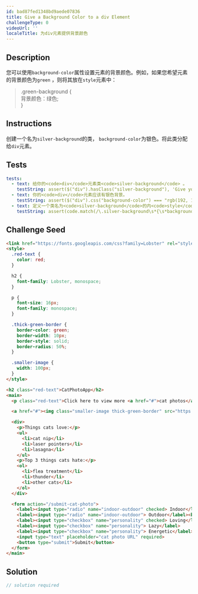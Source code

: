 ```yaml
---
id: bad87fed1348bd9aede07836
title: Give a Background Color to a div Element
challengeType: 0
videoUrl: ''
localeTitle: 为div元素提供背景颜色
---
```


## Description
<section id="description">您可以使用<code>background-color</code>属性设置元素的背景颜色。例如，如果您希望元素的背景颜色为<code>green</code> ，则将其放在<code>style</code>元素中： <blockquote> .green-background { <br>背景颜色：绿色; <br> } </blockquote></section>

## Instructions
<section id="instructions">创建一个名为<code>silver-background</code>的类， <code>background-color</code>为银色。将此类分配给<code>div</code>元素。 </section>

## Tests
<section id='tests'>

```yml
tests:
  - text: 给你的<code>div</code>元素类<code>silver-background</code> 。
    testString: assert($("div").hasClass("silver-background"), 'Give your <code>div</code> element the class <code>silver-background</code>.');
  - text: 你的<code>div</code>元素应该有银色背景。
    testString: assert($("div").css("background-color") === "rgb(192, 192, 192)", 'Your <code>div</code> element should have a silver background.');
  - text: 定义一个类名为<code>silver-background</code>的内<code>style</code>元素的值赋给<code>silver</code>的<code>background-color</code>属性。
    testString: assert(code.match(/\.silver-background\s*{\s*background-color:\s*silver;\s*}/), "Define a class named <code>silver-background</code> within the <code>style</code> element and assign the value of <code>silver</code> to the <code>background-color</code> property.");

```

</section>

## Challenge Seed
<section id='challengeSeed'>

<div id='html-seed'>

```html
<link href="https://fonts.googleapis.com/css?family=Lobster" rel="stylesheet" type="text/css">
<style>
  .red-text {
    color: red;
  }

  h2 {
    font-family: Lobster, monospace;
  }

  p {
    font-size: 16px;
    font-family: monospace;
  }

  .thick-green-border {
    border-color: green;
    border-width: 10px;
    border-style: solid;
    border-radius: 50%;
  }

  .smaller-image {
    width: 100px;
  }
</style>

<h2 class="red-text">CatPhotoApp</h2>
<main>
  <p class="red-text">Click here to view more <a href="#">cat photos</a>.</p>

  <a href="#"><img class="smaller-image thick-green-border" src="https://bit.ly/fcc-relaxing-cat" alt="A cute orange cat lying on its back."></a>

  <div>
    <p>Things cats love:</p>
    <ul>
      <li>cat nip</li>
      <li>laser pointers</li>
      <li>lasagna</li>
    </ul>
    <p>Top 3 things cats hate:</p>
    <ol>
      <li>flea treatment</li>
      <li>thunder</li>
      <li>other cats</li>
    </ol>
  </div>

  <form action="/submit-cat-photo">
    <label><input type="radio" name="indoor-outdoor" checked> Indoor</label>
    <label><input type="radio" name="indoor-outdoor"> Outdoor</label><br>
    <label><input type="checkbox" name="personality" checked> Loving</label>
    <label><input type="checkbox" name="personality"> Lazy</label>
    <label><input type="checkbox" name="personality"> Energetic</label><br>
    <input type="text" placeholder="cat photo URL" required>
    <button type="submit">Submit</button>
  </form>
</main>

```

</div>



</section>

## Solution
<section id='solution'>

```js
// solution required
```
</section>
